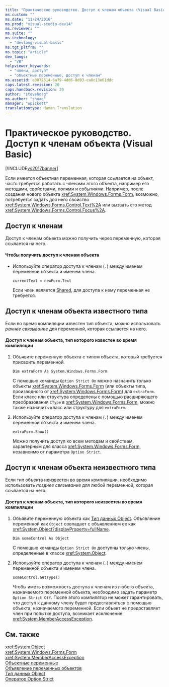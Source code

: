 ```yaml
---
title: "Практическое руководство. Доступ к членам объекта (Visual Basic) | Microsoft Docs"
ms.custom: ""
ms.date: "11/24/2016"
ms.prod: "visual-studio-dev14"
ms.reviewer: ""
ms.suite: ""
ms.technology: 
  - "devlang-visual-basic"
ms.tgt_pltfrm: ""
ms.topic: "article"
dev_langs: 
  - "VB"
helpviewer_keywords: 
  - "члены, доступ"
  - "объектные переменные, доступ к членам"
ms.assetid: a0072514-6a79-4dd6-8d03-ca8c13e61ddc
caps.latest.revision: 20
caps.handback.revision: 20
author: "stevehoag"
ms.author: "shoag"
manager: "wpickett"
translationtype: Human Translation
---
```

# Практическое руководство. Доступ к членам объекта (Visual Basic)
[!INCLUDE[vs2017banner](../../../../csharp/includes/vs2017banner.md)]

Если имеется объектная переменная, которая ссылается на объект, часто требуется работать с членами этого объекта, например его методами, свойствами, полями и событиями.  Например, после создания нового объекта <xref:System.Windows.Forms.Form>, возможно, потребуется задать для него свойство <xref:System.Windows.Forms.Control.Text%2A> или вызвать его метод <xref:System.Windows.Forms.Control.Focus%2A>.  
  
## Доступ к членам  
 Доступ к членам объекта можно получить через переменную, которая ссылается на него.  
  
#### Чтобы получить доступ к членам объекта  
  
-   Используйте оператор доступа к членам \(`.`\) между именем переменной объекта и именем члена.  
  
    ```  
    currentText = newForm.Text  
    ```  
  
     Если член является [Shared](../../../../visual-basic/language-reference/modifiers/shared.md), для доступа к нему переменная не требуется.  
  
## Доступ к членам объекта известного типа  
 Если во время компиляции известен тип объекта, можно использовать *раннее связывание* для переменной, которая ссылается на него.  
  
#### Доступ к членам объекта, тип которого известен во время компиляции  
  
1.  Объявите переменную объекта с типом объекта, который требуется присвоить переменной.  
  
    ```  
    Dim extraForm As System.Windows.Forms.Form   
    ```  
  
     С помощью команды `Option Strict On` можно назначить только объекты <xref:System.Windows.Forms.Form> \(или объекты типа, производного от <xref:System.Windows.Forms.Form>\) для `extraForm`.  Если класс или структура определены с помощью расширяющего преобразования `CType` в <xref:System.Windows.Forms.Form>, можно также назначить класс или структуру для `extraForm`.  
  
2.  Используйте оператор доступа к членам \(`.`\) между именем переменной объекта и именем члена.  
  
    ```  
    extraForm.Show()  
    ```  
  
     Можно получить доступ ко всем методам и свойствам, характерным для класса <xref:System.Windows.Forms.Form>, независимо от параметра `Option Strict`.  
  
## Доступ к членам объекта неизвестного типа  
 Если тип объекта неизвестен во время компиляции, необходимо использовать *позднее связывание* для любой переменной, которая ссылается на него.  
  
#### Доступ к членам объекта, тип которого неизвестен во время компиляции  
  
1.  Объявите переменную объекта как [Тип данных Object](../../../../visual-basic/language-reference/data-types/object-data-type.md).  Объявление переменной как `Object` совпадает с объявлением ее как <xref:System.Object?displayProperty=fullName>.  
  
    ```  
    Dim someControl As Object   
    ```  
  
     С помощью команды `Option Strict On` доступны только члены, определенные в классе <xref:System.Object>.  
  
2.  Используйте оператор доступа к членам \(`.`\) между именем переменной объекта и именем члена.  
  
    ```  
    someControl.GetType()  
    ```  
  
     Чтобы иметь возможность доступа к членам из любого объекта, назначаемого переменной объекта, необходимо задать параметр `Option Strict Off`.  После этого компилятор не может гарантировать, что доступ к данному члену будет предоставляться с помощью объекта, назначаемого переменной.  Если объект не предоставляет член при попытке доступа, возникает исключение <xref:System.MemberAccessException>.  
  
## См. также  
 <xref:System.Object>   
 <xref:System.Windows.Forms.Form>   
 <xref:System.MemberAccessException>   
 [Объектные переменные](../../../../visual-basic/programming-guide/language-features/variables/object-variables.md)   
 [Объявление переменных объектов](../../../../visual-basic/programming-guide/language-features/variables/object-variable-declaration.md)   
 [Тип данных Object](../../../../visual-basic/language-reference/data-types/object-data-type.md)   
 [Оператор Option Strict](../../../../visual-basic/language-reference/statements/option-strict-statement.md)